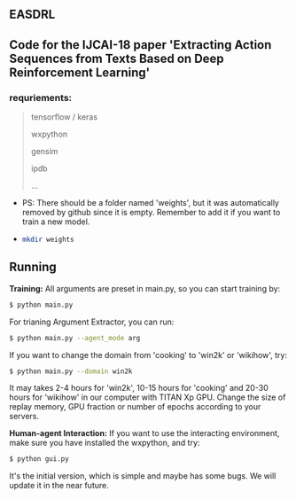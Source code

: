 ## EASDRL
## Code for the IJCAI-18 paper 'Extracting Action Sequences from Texts Based on Deep Reinforcement Learning'

### requriements:

> tensorflow / keras
>
> wxpython
>
> gensim
>
> ipdb 
>
> ...



* PS: There should be a folder named 'weights', but it was automatically removed by github since it is empty. Remember to add it if you want to train a new model.

* ```bash
  mkdir weights
  ```



## Running

**Training:**  All arguments are preset in main.py, so you can start training by:  

```bash
$ python main.py
```

For trianing Argument Extractor, you can run:

```bash
$ python main.py --agent_mode arg
```

If you want to change the domain from 'cooking' to 'win2k' or 'wikihow', try:

```bash
$ python main.py --domain win2k
```

It may takes 2-4 hours for 'win2k', 10-15 hours for 'cooking' and 20-30 hours for 'wikihow' in our computer with TITAN Xp GPU. Change the size of replay memory, GPU fraction or number of epochs according to your servers.



**Human-agent Interaction:** If you want to use the interacting environment,   make sure you have installed the wxpython, and try:

```bash
$ python gui.py
```

It's the initial version, which is simple and maybe has some bugs. We will update it in the near future.  

